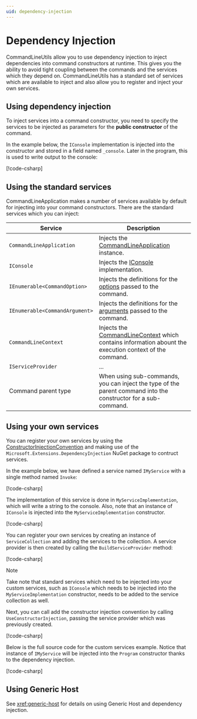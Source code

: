 ```yaml
---
uid: dependency-injection
---
```

# Dependency Injection

CommandLineUtils allow you to use dependency injection to inject dependencies into command constructors at runtime. This gives you the ability to avoid tight coupling between the commands and the services which they depend on. CommandLineUtils has a standard set of services which are available to inject and also allow you to register and inject your own services.

## Using dependency injection

To inject services into a command constructor, you need to specify the services to be injected as parameters for the **public constructor** of the command.

In the example below, the `IConsole` implementation is injected into the constructor and stored in a field named `_console`. Later in the program, this is used to write output to the console:

[!code-csharp[](../../samples/dependency-injection/standard/Program.cs?range=7-26&highlight=5,9-12,16)]

## Using the standard services

CommandLineApplication makes a number of services available by default for injecting into your command constructors. There are the standard services which you can inject:

Service | Description
---------|----------
`CommandLineApplication` | Injects the [CommandLineApplication](xref:McMaster.Extensions.CommandLineUtils.CommandLineApplication) instance.
`IConsole` | Injects the [IConsole](xref:McMaster.Extensions.CommandLineUtils.IConsole) implementation.
`IEnumerable<CommandOption>` | Injects the definitions for the [options](xref:McMaster.Extensions.CommandLineUtils.CommandOption) passed to the command.
`IEnumerable<CommandArgument>` | Injects the definitions for the [arguments](xref:McMaster.Extensions.CommandLineUtils.CommandArgument) passed to the command.
`CommandLineContext` | Injects the [CommandLineContext](xref:McMaster.Extensions.CommandLineUtils.Abstractions.CommandLineContext) which contains information abount the execution context of the command.
`IServiceProvider` | ...
Command parent type | When using sub-commands, you can inject the type of the parent command into the constructor for a sub-command.

## Using your own services

You can register your own services by using the [ConstructorInjectionConvention](xref:McMaster.Extensions.CommandLineUtils.Conventions.ConstructorInjectionConvention) and making use of the `Microsoft.Extensions.DependencyInjection` NuGet package to contruct services.

In the example below, we have defined a service named `IMyService` with a single method named `Invoke`:

[!code-csharp[](../../samples/dependency-injection/custom/Program.cs?name=IMyService)]

The implementation of this service is done in `MyServiceImplementation`, which will write a string to the console. Also, note that an instance of `IConsole`  is injected into the `MyServiceImplementation` constructor.

[!code-csharp[](../../samples/dependency-injection/custom/Program.cs?name=MyServiceImplementation)]

You can register your own services by creating an instance of `ServiceCollection` and adding the services to the collection. A service provider is then created by calling the `BuildServiceProvider` method:

[!code-csharp[](../../samples/dependency-injection/custom/Program.cs?range=14-17)]

> [!NOTE]
> Take note that standard services which need to be injected into your custom services, such as `IConsole` which needs to be injected into the `MyServiceImplementation` constructor, needs to be added to the service collection as well.

Next, you can call add the constructor injection convention by calling `UseConstructorInjection`, passing the service provider which was previously created.

[!code-csharp[](../../samples/dependency-injection/custom/Program.cs?range=19-22)]

Below is the full source code for the custom services example. Notice that instance of `IMyService` will be injected into the `Program` constructor thanks to the dependency injection.

[!code-csharp[](../../samples/dependency-injection/custom/Program.cs?name=Program&highlight=21-24)]

## Using Generic Host

See <xref:generic-host> for details on using Generic Host and dependency injection.
